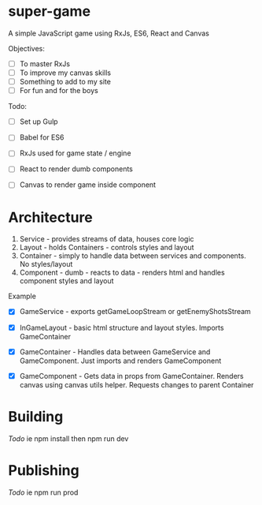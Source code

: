 # super-game
A simple JavaScript game using RxJs, ES6, React and Canvas

Objectives:
* [ ] To master RxJs
* [ ] To improve my canvas skills
* [ ] Something to add to my site
* [ ] For fun and for the boys

Todo:
* [ ] Set up Gulp
* [ ] Babel for ES6
* [ ] RxJs used for game state / engine
* [ ] React to render dumb components
* [ ] Canvas to render game inside component


# Architecture

1. Service - provides streams of data, houses core logic
2. Layout - holds Containers - controls styles and layout
3. Container - simply to handle data between services and components. No styles/layout
4. Component - dumb - reacts to data - renders html and handles component styles and layout

Example
* [x] GameService - exports getGameLoopStream or getEnemyShotsStream
* [x] InGameLayout - basic html structure and layout styles. Imports GameContainer
* [x] GameContainer - Handles data between GameService and GameComponent. Just imports and renders GameComponent
* [x] GameComponent - Gets data in props from GameContainer. Renders canvas using canvas utils helper. Requests changes to parent Container


# Building
*Todo* ie npm install then npm run dev


# Publishing
*Todo* ie npm run prod
